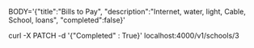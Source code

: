 BODY='{"title":"Bills to Pay", "description":"Internet, water, light, Cable, School, loans", "completed":false}'

curl -X PATCH  -d '{"Completed" : True}' localhost:4000/v1/schools/3